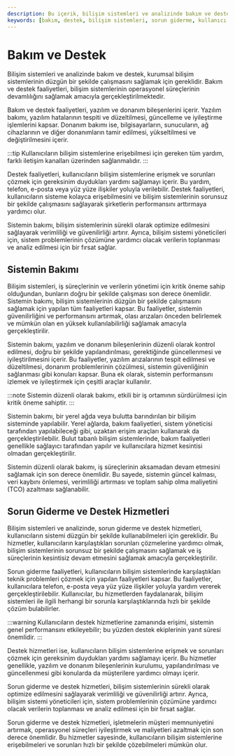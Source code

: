 ```yaml
---
description: Bu içerik, bilişim sistemleri ve analizinde bakım ve destek faaliyetlerinin önemini ve uygulanma yöntemlerini detaylandırmaktadır. Yazılım ve donanım bakımının yanı sıra, sorun giderme ve destek hizmetlerinin kullanıcılar üzerindeki etkilerini açıklanmaktadır.
keywords: [bakım, destek, bilişim sistemleri, sorun giderme, kullanıcı memnuniyeti, verimlilik, güvenilirlik]
---
```


# Bakım ve Destek

Bilişim sistemleri ve analizinde bakım ve destek, kurumsal bilişim sistemlerinin düzgün bir şekilde çalışmasını sağlamak için gereklidir. Bakım ve destek faaliyetleri, bilişim sistemlerinin operasyonel süreçlerinin devamlılığını sağlamak amacıyla gerçekleştirilmektedir.

Bakım ve destek faaliyetleri, yazılım ve donanım bileşenlerini içerir. Yazılım bakımı, yazılım hatalarının tespiti ve düzeltilmesi, güncelleme ve iyileştirme işlemlerini kapsar. Donanım bakımı ise, bilgisayarların, sunucuların, ağ cihazlarının ve diğer donanımların tamir edilmesi, yükseltilmesi ve değiştirilmesini içerir.

:::tip
Kullanıcıların bilişim sistemlerine erişebilmesi için gereken tüm yardım, farklı iletişim kanalları üzerinden sağlanmalıdır.
:::

Destek faaliyetleri, kullanıcıların bilişim sistemlerine erişmek ve sorunları çözmek için gereksinim duydukları yardımı sağlamayı içerir. Bu yardım, telefon, e-posta veya yüz yüze ilişkiler yoluyla verilebilir. Destek faaliyetleri, kullanıcıların sisteme kolayca erişebilmesini ve bilişim sistemlerinin sorunsuz bir şekilde çalışmasını sağlayarak şirketlerin performansını arttırmaya yardımcı olur.

Sistemin bakımı, bilişim sistemlerinin sürekli olarak optimize edilmesini sağlayarak verimliliği ve güvenilirliği artırır. Ayrıca, bilişim sistemi yöneticileri için, sistem problemlerinin çözümüne yardımcı olacak verilerin toplanması ve analiz edilmesi için bir fırsat sağlar.

## Sistemin Bakımı

Bilişim sistemleri, iş süreçlerinin ve verilerin yönetimi için kritik öneme sahip olduğundan, bunların doğru bir şekilde çalışması son derece önemlidir. Sistemin bakımı, bilişim sistemlerinin düzgün bir şekilde çalışmasını sağlamak için yapılan tüm faaliyetleri kapsar. Bu faaliyetler, sistemin güvenilirliğini ve performansını artırmak, olası arızaları önceden belirlemek ve mümkün olan en yüksek kullanılabilirliği sağlamak amacıyla gerçekleştirilir.

Sistemin bakımı, yazılım ve donanım bileşenlerinin düzenli olarak kontrol edilmesi, doğru bir şekilde yapılandırılması, gerektiğinde güncellenmesi ve iyileştirilmesini içerir. Bu faaliyetler, yazılım arızalarının tespit edilmesi ve düzeltilmesi, donanım problemlerinin çözülmesi, sistemin güvenliğinin sağlanması gibi konuları kapsar. Buna ek olarak, sistemin performansını izlemek ve iyileştirmek için çeşitli araçlar kullanılır.

:::note
Sistemin düzenli olarak bakımı, etkili bir iş ortamının sürdürülmesi için kritik öneme sahiptir.
:::

Sistemin bakımı, bir yerel ağda veya bulutta barındırılan bir bilişim sisteminde yapılabilir. Yerel ağlarda, bakım faaliyetleri, sistem yöneticisi tarafından yapılabileceği gibi, uzaktan erişim araçları kullanarak da gerçekleştirilebilir. Bulut tabanlı bilişim sistemlerinde, bakım faaliyetleri genellikle sağlayıcı tarafından yapılır ve kullanıcılara hizmet kesintisi olmadan gerçekleştirilir.

Sistemin düzenli olarak bakımı, iş süreçlerinin aksamadan devam etmesini sağlamak için son derece önemlidir. Bu sayede, sistemin güncel kalması, veri kaybını önlemesi, verimliliği artırması ve toplam sahip olma maliyetini (TCO) azaltması sağlanabilir.

## Sorun Giderme ve Destek Hizmetleri

Bilişim sistemleri ve analizinde, sorun giderme ve destek hizmetleri, kullanıcıların sistemi düzgün bir şekilde kullanabilmeleri için gereklidir. Bu hizmetler, kullanıcıların karşılaştıkları sorunları çözmelerine yardımcı olmak, bilişim sistemlerinin sorunsuz bir şekilde çalışmasını sağlamak ve iş süreçlerinin kesintisiz devam etmesini sağlamak amacıyla gerçekleştirilir.

Sorun giderme faaliyetleri, kullanıcıların bilişim sistemlerinde karşılaştıkları teknik problemleri çözmek için yapılan faaliyetleri kapsar. Bu faaliyetler, kullanıcılara telefon, e-posta veya yüz yüze ilişkiler yoluyla yardım vererek gerçekleştirilebilir. Kullanıcılar, bu hizmetlerden faydalanarak, bilişim sistemleri ile ilgili herhangi bir sorunla karşılaştıklarında hızlı bir şekilde çözüm bulabilirler.

:::warning
Kullanıcıların destek hizmetlerine zamanında erişimi, sistemin genel performansını etkileyebilir; bu yüzden destek ekiplerinin yanıt süresi önemlidir.
:::

Destek hizmetleri ise, kullanıcıların bilişim sistemlerine erişmek ve sorunları çözmek için gereksinim duydukları yardımı sağlamayı içerir. Bu hizmetler genellikle, yazılım ve donanım bileşenlerinin kurulumu, yapılandırılması ve güncellenmesi gibi konularda da müşterilere yardımcı olmayı içerir.

Sorun giderme ve destek hizmetleri, bilişim sistemlerinin sürekli olarak optimize edilmesini sağlayarak verimliliği ve güvenilirliği artırır. Ayrıca, bilişim sistemi yöneticileri için, sistem problemlerinin çözümüne yardımcı olacak verilerin toplanması ve analiz edilmesi için bir fırsat sağlar.

Sorun giderme ve destek hizmetleri, işletmelerin müşteri memnuniyetini artırmak, operasyonel süreçleri iyileştirmek ve maliyetleri azaltmak için son derece önemlidir. Bu hizmetler sayesinde, kullanıcıların bilişim sistemlerine erişebilmeleri ve sorunları hızlı bir şekilde çözebilmeleri mümkün olur.